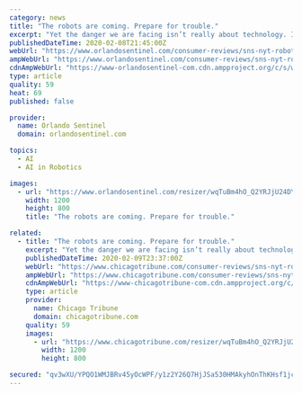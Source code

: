 ```yaml
---
category: news
title: "The robots are coming. Prepare for trouble."
excerpt: "Yet the danger we are facing isn’t really about technology. It’s about politics and economic fairness. Whether the pain and the benefits of artificial intelligence are equitably distributed — and whether the turmoil that is still to come will be viewed as an overall social good — will depend on our political will. The disruptive effects ..."
publishedDateTime: 2020-02-08T21:45:00Z
webUrl: "https://www.orlandosentinel.com/consumer-reviews/sns-nyt-robots-ai-affecting-workers-and-economy-20200208-qgqu42yh4vdzrf62tqhexoyenm-story.html"
ampWebUrl: "https://www.orlandosentinel.com/consumer-reviews/sns-nyt-robots-ai-affecting-workers-and-economy-20200208-qgqu42yh4vdzrf62tqhexoyenm-story.html?outputType=amp"
cdnAmpWebUrl: "https://www-orlandosentinel-com.cdn.ampproject.org/c/s/www.orlandosentinel.com/consumer-reviews/sns-nyt-robots-ai-affecting-workers-and-economy-20200208-qgqu42yh4vdzrf62tqhexoyenm-story.html?outputType=amp"
type: article
quality: 59
heat: 69
published: false

provider:
  name: Orlando Sentinel
  domain: orlandosentinel.com

topics:
  - AI
  - AI in Robotics

images:
  - url: "https://www.orlandosentinel.com/resizer/wqTuBm4hO_Q2YRJjU24DY9rFIHQ=/1200x0/top/arc-anglerfish-arc2-prod-tronc.s3.amazonaws.com/public/QKABY472EVHEFCHKYHDAWKTSWE.jpg"
    width: 1200
    height: 800
    title: "The robots are coming. Prepare for trouble."

related:
  - title: "The robots are coming. Prepare for trouble."
    excerpt: "Yet the danger we are facing isn’t really about technology. It’s about politics and economic fairness. Whether the pain and the benefits of artificial intelligence are equitably distributed — and whether the turmoil that is still to come will be viewed as an overall social good — will depend on our political will. The disruptive effects ..."
    publishedDateTime: 2020-02-09T23:37:00Z
    webUrl: "https://www.chicagotribune.com/consumer-reviews/sns-nyt-robots-ai-affecting-workers-and-economy-20200208-qgqu42yh4vdzrf62tqhexoyenm-story.html"
    ampWebUrl: "https://www.chicagotribune.com/consumer-reviews/sns-nyt-robots-ai-affecting-workers-and-economy-20200208-qgqu42yh4vdzrf62tqhexoyenm-story.html?outputType=amp"
    cdnAmpWebUrl: "https://www-chicagotribune-com.cdn.ampproject.org/c/s/www.chicagotribune.com/consumer-reviews/sns-nyt-robots-ai-affecting-workers-and-economy-20200208-qgqu42yh4vdzrf62tqhexoyenm-story.html?outputType=amp"
    type: article
    provider:
      name: Chicago Tribune
      domain: chicagotribune.com
    quality: 59
    images:
      - url: "https://www.chicagotribune.com/resizer/wqTuBm4hO_Q2YRJjU24DY9rFIHQ=/1200x0/top/arc-anglerfish-arc2-prod-tronc.s3.amazonaws.com/public/QKABY472EVHEFCHKYHDAWKTSWE.jpg"
        width: 1200
        height: 800

secured: "qv3wXU/YPQO1WMJBRv45yOcWPF/y1z2Y26Q7HjJSa530HMAkyhOnThKHsf1jcV8AlYijpn5we74+CmNjHjng7o23+48KECWEWBkOixtQ0zu8S3RAejrvX8V/hG4o9mZ0zkdWnXGyoObeqd9vqV/76d71/DaK+OjAf4YNbcXnrCmRhX0qxTRsMeghLX/v3N+aR4rR0Fx4ndqk7mvNN0mbbXI6b9ftynxudVMCl4A0dYcPHsSQZJCRZ9Wp3i/lTR08XlcFvYVbH2s+kkAf1UKQ2/IpL0a23t9IK8fCO/YMEcWuL75P7ks4/qnCuNkHVp7tGdfHSVzo0TJAbi2ljJLUEm+7qyBwLz7xx5JaG4xHSWXDJrzOp7QTBW24njR89d3sYbJoOGPvZKM58PTc0zSJ7+DZ7GLunJNMemGGt+VQJM5nepByBAIU8RMuQE3jton/dxOLG3rCOgIwu7qOXwa0/nWiSnFro1XMZ3DZ8dVIIT4=;0SFPdXtUEegYiDWcbTeI9A=="
---
```


